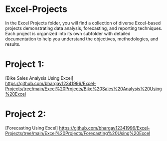 # Excel-Projects

In the Excel Projects folder, you will find a collection of diverse Excel-based projects demonstrating data analysis, forecasting, and reporting techniques. Each project is organized into its own subfolder with detailed documentation to help you understand the objectives, methodologies, and results.

# Project 1:

[Bike Sales Analysis Using Excel] https://github.com/bhargav12341996/Excel-Projects/tree/main/Excel%20Projects/Bike%20Sales%20Analysis%20Using%20Excel

# Project 2:

[Forecasting Using Excel] https://github.com/bhargav12341996/Excel-Projects/tree/main/Excel%20Projects/Forecasting%20Using%20Excel
